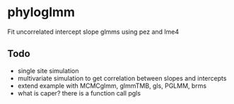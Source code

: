 # phyloglmm

Fit uncorrelated intercept slope glmms using pez and lme4

## Todo

- single site simulation
- multivariate simulation to get correlation between slopes and intercepts
- extend example with MCMCglmm, glmmTMB, gls, PGLMM, brms
- what is caper? there is a function call pgls
